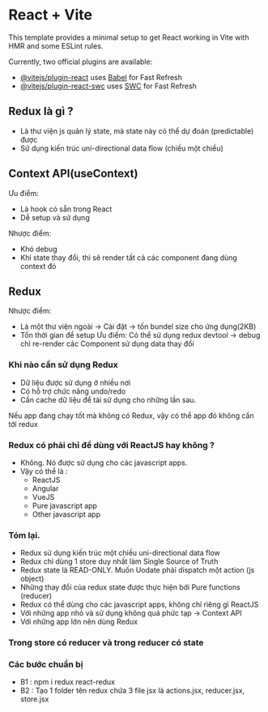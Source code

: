 # React + Vite

This template provides a minimal setup to get React working in Vite with HMR and some ESLint rules.

Currently, two official plugins are available:

- [@vitejs/plugin-react](https://github.com/vitejs/vite-plugin-react/blob/main/packages/plugin-react/README.md) uses [Babel](https://babeljs.io/) for Fast Refresh
- [@vitejs/plugin-react-swc](https://github.com/vitejs/vite-plugin-react-swc) uses [SWC](https://swc.rs/) for Fast Refresh

## Redux là gì ?

- Là thư viện js quản lý state, mà state này có thể dự đoán (predictable) được
- Sử dụng kiến trúc uni-directional data flow (chiếu một chiều)

## Context API(useContext)

Ưu điểm:

- Là hook có sẵn trong React
- Dễ setup và sử dụng

Nhược điểm:

- Khó debug
- Khi state thay đổi, thì sẽ render tất cả các component đang dùng context đó

## Redux

Nhược điểm:

- Là một thư viện ngoài -> Cài đặt -> tốn bundel size cho ứng dụng(2KB)
- Tốn thời gian để setup
  Ưu điểm:
  Có thể sử dụng redux devtool -> debug
  chỉ re-render các Component sử dụng data thay đổi

### Khi nào cần sử dụng Redux

- Dữ liệu được sử dụng ở nhiều nơi
- Có hỗ trợ chức năng undo/redo
- Cần cache dữ liệu để tái sử dụng cho những lần sau.

Nếu app đang chạy tốt mà không có Redux, vậy có thể app đó không cần tới redux

### Redux có phải chỉ để dùng với ReactJS hay không ?

- Không. Nó được sử dụng cho các javascript apps.
- Vậy có thể là :
  - ReactJS
  - Angular
  - VueJS
  - Pure javascript app
  - Other javascript app

### Tóm lại.

- Redux sử dụng kiến trúc một chiều uni-directional data flow
- Redux chỉ dùng 1 store duy nhất làm Single Source of Truth
- Redux state là READ-ONLY. Muốn Uodate phải dispatch một action (js object)
- Những thay đổi của redux state được thực hiện bới Pure functions (reducer)
- Redux có thể dùng cho các javascript apps, không chỉ riêng gì ReactJS
- Với những app nhỏ và sử dụng không quá phức tạp -> Context API
- Với những app lớn nên dùng Redux

### Trong store có reducer và trong reducer có state

### Các bước chuẩn bị

- B1 : npm i redux react-redux
- B2 : Tạo 1 folder tên redux chứa 3 file jsx là actions.jsx, reducer.jsx, store.jsx

